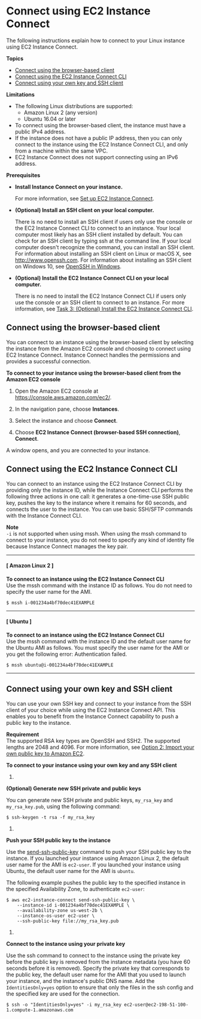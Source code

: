 # Connect using EC2 Instance Connect<a name="ec2-instance-connect-methods"></a>

The following instructions explain how to connect to your Linux instance using EC2 Instance Connect\.

**Topics**
+ [Connect using the browser\-based client](#ec2-instance-connect-connecting-console)
+ [Connect using the EC2 Instance Connect CLI](#ec2-instance-connect-connecting-ec2-cli)
+ [Connect using your own key and SSH client](#ec2-instance-connect-connecting-aws-cli)

**Limitations**
+ The following Linux distributions are supported:
  + Amazon Linux 2 \(any version\)
  + Ubuntu 16\.04 or later
+ To connect using the browser\-based client, the instance must have a public IPv4 address\.
+ If the instance does not have a public IP address, then you can only connect to the instance using the EC2 Instance Connect CLI, and only from a machine within the same VPC\.
+ EC2 Instance Connect does not support connecting using an IPv6 address\.

**Prerequisites**
+ **Install Instance Connect on your instance\.**

  For more information, see [Set up EC2 Instance Connect](ec2-instance-connect-set-up.md)\.
+ **\(Optional\) Install an SSH client on your local computer\.**

  There is no need to install an SSH client if users only use the console or the EC2 Instance Connect CLI to connect to an instance\. Your local computer most likely has an SSH client installed by default\. You can check for an SSH client by typing ssh at the command line\. If your local computer doesn't recognize the command, you can install an SSH client\. For information about installing an SSH client on Linux or macOS X, see [http://www\.openssh\.com](http://www.openssh.com/)\. For information about installing an SSH client on Windows 10, see [OpenSSH in Windows](https://docs.microsoft.com/en-us/windows-server/administration/openssh/openssh_overview)\.
+ **\(Optional\) Install the EC2 Instance Connect CLI on your local computer\.**

  There is no need to install the EC2 Instance Connect CLI if users only use the console or an SSH client to connect to an instance\. For more information, see [Task 3: \(Optional\) Install the EC2 Instance Connect CLI](ec2-instance-connect-set-up.md#ec2-instance-connect-install-eic-CLI)\.

## Connect using the browser\-based client<a name="ec2-instance-connect-connecting-console"></a>

You can connect to an instance using the browser\-based client by selecting the instance from the Amazon EC2 console and choosing to connect using EC2 Instance Connect\. Instance Connect handles the permissions and provides a successful connection\.

**To connect to your instance using the browser\-based client from the Amazon EC2 console**

1. Open the Amazon EC2 console at [https://console\.aws\.amazon\.com/ec2/](https://console.aws.amazon.com/ec2/)\.

1. In the navigation pane, choose **Instances**\.

1. Select the instance and choose **Connect**\.

1. Choose **EC2 Instance Connect \(browser\-based SSH connection\)**, **Connect**\.

A window opens, and you are connected to your instance\.

## Connect using the EC2 Instance Connect CLI<a name="ec2-instance-connect-connecting-ec2-cli"></a>

You can connect to an instance using the EC2 Instance Connect CLI by providing only the instance ID, while the Instance Connect CLI performs the following three actions in one call: it generates a one\-time\-use SSH public key, pushes the key to the instance where it remains for 60 seconds, and connects the user to the instance\. You can use basic SSH/SFTP commands with the Instance Connect CLI\.

**Note**  
`-i` is not supported when using mssh\. When using the mssh command to connect to your instance, you do not need to specify any kind of identity file because Instance Connect manages the key pair\.

------
#### [ Amazon Linux 2 ]

**To connect to an instance using the EC2 Instance Connect CLI**  
Use the mssh command with the instance ID as follows\. You do not need to specify the user name for the AMI\.

```
$ mssh i-001234a4bf70dec41EXAMPLE
```

------
#### [ Ubuntu ]

**To connect to an instance using the EC2 Instance Connect CLI**  
Use the mssh command with the instance ID and the default user name for the Ubuntu AMI as follows\. You must specify the user name for the AMI or you get the following error: Authentication failed\.

```
$ mssh ubuntu@i-001234a4bf70dec41EXAMPLE
```

------

## Connect using your own key and SSH client<a name="ec2-instance-connect-connecting-aws-cli"></a>

You can use your own SSH key and connect to your instance from the SSH client of your choice while using the EC2 Instance Connect API\. This enables you to benefit from the Instance Connect capability to push a public key to the instance\.

**Requirement**  
The supported RSA key types are OpenSSH and SSH2\. The supported lengths are 2048 and 4096\. For more information, see [Option 2: Import your own public key to Amazon EC2](ec2-key-pairs.md#how-to-generate-your-own-key-and-import-it-to-aws)\.

**To connect to your instance using your own key and any SSH client**

1. 

**\(Optional\) Generate new SSH private and public keys**

   You can generate new SSH private and public keys, `my_rsa_key` and `my_rsa_key.pub`, using the following command:

   ```
   $ ssh-keygen -t rsa -f my_rsa_key
   ```

1. 

**Push your SSH public key to the instance**

   Use the [send\-ssh\-public\-key](https://docs.aws.amazon.com/cli/latest/reference/ec2-instance-connect/send-ssh-public-key.html) command to push your SSH public key to the instance\. If you launched your instance using Amazon Linux 2, the default user name for the AMI is `ec2-user`\. If you launched your instance using Ubuntu, the default user name for the AMI is `ubuntu`\.

   The following example pushes the public key to the specified instance in the specified Availability Zone, to authenticate `ec2-user`:

   ```
   $ aws ec2-instance-connect send-ssh-public-key \
       --instance-id i-001234a4bf70dec41EXAMPLE \
       --availability-zone us-west-2b \
       --instance-os-user ec2-user \
       --ssh-public-key file://my_rsa_key.pub
   ```

1. 

**Connect to the instance using your private key**

   Use the ssh command to connect to the instance using the private key before the public key is removed from the instance metadata \(you have 60 seconds before it is removed\)\. Specify the private key that corresponds to the public key, the default user name for the AMI that you used to launch your instance, and the instance's public DNS name\. Add the `IdentitiesOnly=yes` option to ensure that only the files in the ssh config and the specified key are used for the connection\. 

   ```
   $ ssh -o "IdentitiesOnly=yes" -i my_rsa_key ec2-user@ec2-198-51-100-1.compute-1.amazonaws.com
   ```